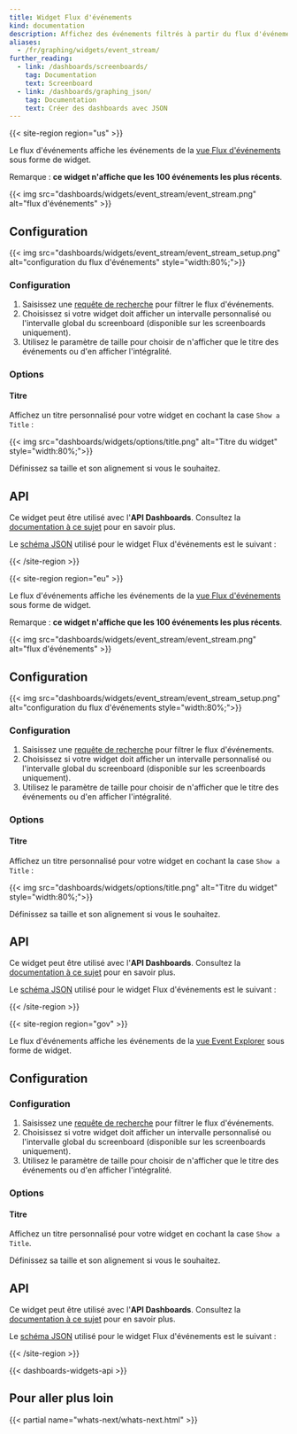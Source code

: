 ```yaml
---
title: Widget Flux d'événements
kind: documentation
description: Affichez des événements filtrés à partir du flux d'événements.
aliases:
  - /fr/graphing/widgets/event_stream/
further_reading:
  - link: /dashboards/screenboards/
    tag: Documentation
    text: Screenboard
  - link: /dashboards/graphing_json/
    tag: Documentation
    text: Créer des dashboards avec JSON
---
```

{{< site-region region="us" >}}

Le flux d'événements affiche les événements de la [vue Flux d'événements][1] sous forme de widget.

Remarque : **ce widget n'affiche que les 100 événements les plus récents**.

{{< img src="dashboards/widgets/event_stream/event_stream.png" alt="flux d'événements" >}}

## Configuration

{{< img src="dashboards/widgets/event_stream/event_stream_setup.png" alt="configuration du flux d'événements" style="width:80%;">}}

### Configuration

1. Saisissez une [requête de recherche][1] pour filtrer le flux d'événements.
2. Choisissez si votre widget doit afficher un intervalle personnalisé ou l'intervalle global du screenboard (disponible sur les screenboards uniquement).
3. Utilisez le paramètre de taille pour choisir de n'afficher que le titre des événements ou d'en afficher l'intégralité.

### Options

#### Titre

Affichez un titre personnalisé pour votre widget en cochant la case `Show a Title` :

{{< img src="dashboards/widgets/options/title.png" alt="Titre du widget" style="width:80%;">}}

Définissez sa taille et son alignement si vous le souhaitez.

## API

Ce widget peut être utilisé avec l'**API Dashboards**. Consultez la [documentation à ce sujet][2] pour en savoir plus.

Le [schéma JSON][3] utilisé pour le widget Flux d'événements est le suivant :


{{< /site-region >}}

{{< site-region region="eu" >}}

Le flux d'événements affiche les événements de la [vue Flux d'événements][1] sous forme de widget.

Remarque : **ce widget n'affiche que les 100 événements les plus récents**.

{{< img src="dashboards/widgets/event_stream/event_stream.png" alt="flux d'événements" >}}

## Configuration

{{< img src="dashboards/widgets/event_stream/event_stream_setup.png" alt="configuration du flux d'événements style="width:80%;">}}

### Configuration

1. Saisissez une [requête de recherche][1] pour filtrer le flux d'événements.
2. Choisissez si votre widget doit afficher un intervalle personnalisé ou l'intervalle global du screenboard (disponible sur les screenboards uniquement).
3. Utilisez le paramètre de taille pour choisir de n'afficher que le titre des événements ou d'en afficher l'intégralité.

### Options

#### Titre

Affichez un titre personnalisé pour votre widget en cochant la case `Show a Title` :

{{< img src="dashboards/widgets/options/title.png" alt="Titre du widget" style="width:80%;">}}

Définissez sa taille et son alignement si vous le souhaitez.

## API

Ce widget peut être utilisé avec l'**API Dashboards**. Consultez la [documentation à ce sujet][2] pour en savoir plus.

Le [schéma JSON][3] utilisé pour le widget Flux d'événements est le suivant :


{{< /site-region >}}

{{< site-region region="gov" >}}

Le flux d'événements affiche les événements de la [vue Event Explorer][4] sous forme de widget.

## Configuration

### Configuration

1. Saisissez une [requête de recherche][4] pour filtrer le flux d'événements.
2. Choisissez si votre widget doit afficher un intervalle personnalisé ou l'intervalle global du screenboard (disponible sur les screenboards uniquement).
3. Utilisez le paramètre de taille pour choisir de n'afficher que le titre des événements ou d'en afficher l'intégralité.

### Options

#### Titre

Affichez un titre personnalisé pour votre widget en cochant la case `Show a Title`.

Définissez sa taille et son alignement si vous le souhaitez.

## API

Ce widget peut être utilisé avec l'**API Dashboards**. Consultez la [documentation à ce sujet][2] pour en savoir plus.

Le [schéma JSON][3] utilisé pour le widget Flux d'événements est le suivant :


{{< /site-region >}}

{{< dashboards-widgets-api >}}

## Pour aller plus loin

{{< partial name="whats-next/whats-next.html" >}}

[1]: /fr/events/
[2]: /fr/api/v1/dashboards/
[3]: /fr/dashboards/graphing_json/widget_json/
[4]: /fr/events/#event-explorer